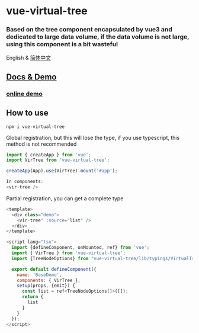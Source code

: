 # vue-virtual-tree

### Based on the tree component encapsulated by vue3 and dedicated to large data volume, if the data volume is not large, using this component is a bit wasteful

English & [简体中文](README-CN.md)

## [Docs & Demo](https://lychub.github.io/vue-virtual-tree)
### [online demo](https://stackblitz.com/edit/vue-virtual-tree-demos?file=src/App.vue)


## How to use

```
npm i vue-virtual-tree
```

Global registration, but this will lose the type, if you use typescript, this method is not recommended
``` js
import { createApp } from 'vue';
import VirTree from 'vue-virtual-tree';

createApp(App).use(VirTree).mount('#app');

In components:
<vir-tree />
```


Partial registration, you can get a complete type
``` js
<template>
  <div class="demo">
    <vir-tree" :source="list" />
  </div>
</template>

<script lang="tsx">
  import {defineComponent, onMounted, ref} from 'vue';
  import { VirTree } from 'vue-virtual-tree';
  import {TreeNodeOptions} from "vue-virtual-tree/lib/typings/VirtualTree/types";

  export default defineComponent({
    name: 'BaseDemo',
    components: { VirTree },
    setup(props, {emit}) {
      const list = ref<TreeNodeOptions[]>([]);
      return {
        list
      }
    }
  });
</script>

```
